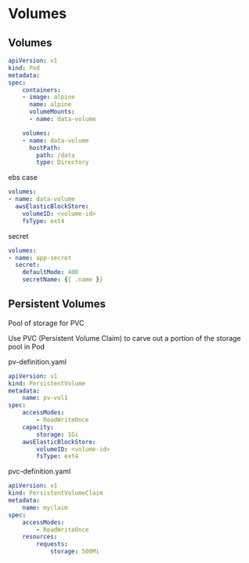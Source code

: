 # Volumes

## Volumes

```yaml
apiVersion: v1
kind: Pod
metadata:
spec:
    containers:
    - image: alpine
      name: alpine
      volumeMounts:
      - name: data-volume

    volumes:
    - name: data-volume
      hostPath:
        path: /data
        type: Directory
```

ebs case

```yaml
volumes:
- name: data-volume
  awsElasticBlockStore:
    volumeID: <volume-id>
    fsType: ext4
```

secret

```yaml
volumes:
- name: app-secret
  secret:
    defaultMode: 400
    secretName: {{ .name }}
```

## Persistent Volumes

Pool of storage for PVC

Use PVC (Persistent Volume Claim) to carve out a portion of the storage pool in Pod

pv-definition.yaml

```yaml
apiVersion: v1
kind: PersistentVolume
metadata:
    name: pv-vol1
spec:
    accessModes:
        - ReadWriteOnce
    capacity:
        storage: 1Gi
    awsElasticBlockStore:
        volumeID: <volume-id>
        fsType: ext4
```

pvc-definition.yaml

```yaml
apiVersion: v1
kind: PersistentVolumeClaim
metadata:
    name: myclaim
spec:
    accessModes:
        - ReadWriteOnce
    resources:
        requests:
            storage: 500Mi
```